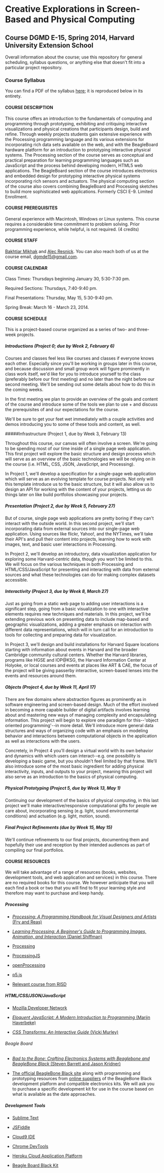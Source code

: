 # Creative Explorations in Screen-Based and Physical Computing
## Course DGMD E-15, Spring 2014, Harvard University Extension School

Overall information about the course; use this repository for general scheduling, syllabus questions, or anything else that doesn't fit into a particular project repository.


### Course Syllabus

You can find a PDF of the syllabus [here](http://isites.harvard.edu/fs/docs/icb.topic1361475.files/DGMD%20E-15%20Syllabus.pdf); it is reproduced below in its entirety.


#### COURSE DESCRIPTION

This course offers an introduction to the fundamentals of computing and programming through prototyping, exhibiting and critiquing interactive visualizations and physical creations that participants design, build and refine. Through weekly projects students gain extensive experience with the Processing programming language and its various extensions for incorporating rich data sets available on the web, and with the BeagleBoard hardware platform for an introduction to prototyping interactive physical systems. The Processing section of the course serves as conceptual and practical preparation for learning programming languages such as JavaScript and the process behind developing modern, HTML5 web applications. The BeagleBoard section of the course introduces electronics and embedded design for prototyping interactive physical systems incorporating rich sensors and actuators. The physical computing section of the course also covers combining BeagleBoard and Processing sketches to build more sophisticated web applications. Formerly CSCI E-9. Limited Enrollment. 

#### COURSE PREREQUISITES

General experience with Macintosh, Windows or Linux systems. This course requires a considerable time commitment to problem solving. Prior programming experience, while helpful, is not required. (4 credits)

#### COURSE STAFF

[Bakhtiar Mikhak](mailto:mikhak@fas.harvard.edu) and [Alec Resnick](mailto:alec@thesprouts.org).  You can also reach both of us at the course email, [dgmde15@gmail.com](mailto:dgmde15@gmail.com).

#### COURSE CALENDAR

Class Times: Thursdays beginning January 30, 5:30-7:30 pm. 

Required Sections: Thursdays, 7:40-9:40 pm.  

Final Presentations: Thursday, May 15, 5:30-9:40 pm.

Spring Break: March 16 - March 23, 2014.

#### COURSE SCHEDULE

This is a project-based course organized as a series of two- and three-week projects.

##### Introductions (Project 0; due by Week 2, February 6)

Courses and classes feel less like courses and classes if everyone knows each other. Especially since you'll be working in groups later in this course, and because discussion and small group work will figure prominently in class work itself, we'd like for you to introduce yourself to the class (preferably before our first meeting) and no later than the night before our second meeting. We'll be sending out some details about how to do this in the coming weeks.

In the first meeting we plan to provide an overview of the goals and content of the course and introduce some of the tools we plan to use + and discuss the prerequisites of and our expectations for the course.

We'll be sure to get your feet wet immediately with a couple activities and demos introducing you to some of these tools and content, as well.

#####Infrastructure (Project 1, due by Week 3, February 13)

Throughout this course, our canvas will often involve a screen. We're going to be spending most of our time inside of a single page web application. This first project will explore the basic structure and design process which will serve as an overview of the basic technologies we will be relying on in the course (i.e. HTML, CSS, JSON, JavaScript, and Processing).

In Project 1, we'll develop a specification for a single-page web application which will serve as an evolving template for course projects. Not only will this template introduce us to the basic structure, but it will also allow us to design an API for working with the content of your projects, letting us do things later on like build portfolios showcasing your projects.

##### Presentation (Project 2, due by Week 5, February 27)

But of course, single page web applications are pretty boring if they can't interact with the outside world. In this second project, we'll start incorporating data from external sources into our single-page web application. Using sources like flickr, Yahoo!, and the NYTimes, we'll take their API's and pull their content into projects, learning how to work with images, text, and basic user interactions in Processing.

In Project 2, we'll develop an introductory, data visualization application for exploring some Harvard-centric data, though you won't be limited to this. We will focus on the various techniques in both Processing and HTML/CSS/JavaScript for presenting and interacting with data from external sources and what these technologies can do for making complex datasets accessible.

##### Interactivity (Project 3, due by Week 8, March 27)

Just as going from a static web page to adding user interactions is a significant step, going from a basic visualization to one with interactive elements requires new techniques and materials. In this project, we'll be extending previous work on presenting data to include map-based and geographic visualizations, adding a greater emphasis on interaction with different data representations, which will in turn call for an introduction to tools for collecting and preparing data for visualization.

In Project 3, we'll design and build installations for Harvard Square locations starting with information about events in Harvard and the broader Cambridge community cultural centers. Whether the Harvard libraries, programs like HGSE and IOP@KSG, the Harvard Information Center at Holyoke, or local courses and events at places like ART & CAE, the focus of the project will be giving passerby interactive, screen-based lenses into the events and resources around them.

##### Objects (Project 4, due by Week 11, April 17)

There are few domains where abstraction figures as prominently as in software engineering and screen-based design. Much of the effort involved in becoming a more capable builder of digital artifacts involves learning about and mastering new ways of managing complexity and encapsulating information. This project will begin to explore one paradigm for this--'object oriented programming'--in more detail. We'll introduce more general data structures and ways of organizing code with an emphasis on modeling behavior and interactions between computational objects in the application as well as interactions with the users.

Concretely, in Project 4 you'll design a virtual world with its own behavior and dynamics with which users can interact--e.g. one possibility is developing a basic game, but you shouldn't feel limited by that frame. We'll also introduce some of the most basic ingredient for adding physical interactivity, inputs, and outputs to your project, meaning this project will also serve as an introduction to the basics of physical computing.

##### Physical Prototyping (Project 5, due by Week 13, May 1)

Continuing our development of the basics of physical computing, in this last project we'll make interactive/responsive computational gifts for people we care about, incorporating sensing (e.g. light, sound environmental conditions) and actuation (e.g. light, motion, sound).

##### Final Project Refinements (due by Week 15, May 15)

We'll continue refinements to our final projects, documenting them and hopefully their use and reception by their intended audiences as part of compiling our final portfolios.

#### COURSE RESOURCES

We will take advantage of a range of resources (books, websites, development tools, and web application and services) in this course. There are no required books for this course. We however anticipate that you will each find a book or two that you will find to fit your learning style and therefore may want to purchase and keep handy.

##### Processing

+ [_Processing: A Programming Handbook for Visual Designers and Artists_ (Fry and Reas)](http://mitpress.mit.edu/books/processing)

+ [_Learning Processing: A Beginner's Guide to Programming Images, Animation, and Interaction_ (Daniel Shiffman)](http://www.learningprocessing.com"http://www.learningprocessing.com)

+ [Processing](http://processing.org)

+ [ProcessingJS](http://processingjs.org)

+ [openProcessing](http://openprocessing.org)

+ [p5.js](http://github.com/lmccart/p5.js/wiki)

+ [Relevant course from RISD](http://risd-creative-programming.github.io/fa13-introtocreativeprogramming/)


##### HTML/CSS/JSON/JavaScript

+ [Mozilla Developer Network](https://developer.mozilla.org/en-US/)

+ [_Eloquent JavaScript: A Modern Introduction to Programming_ (Marijn Haverbeke)](http://eloquentjavascript.net)

+ [_CSS Transforms: An Interactive Guide_ (Vicki Murley)](https://itun.es/us/4mekR.l)


###### Beagle Board

+ [_Bad to the Bone: Crafting Electronics Systems with Beaglebone and BeagleBone Black_ (Steven Barrett and Jason Kridner)](http://amazon.com/gp/product/1627051376)

+ [The official BeagleBone Black site](http://beagleboard.org"http://beagleboard.org) along with programming and prototyping resources from [online suppliers](https://www.sparkfun.com/products/12076) of the BeagleBone Black development platform and compatible electronics kits. We will ask you to purchase a specific development kit for use in the course based on what is available as the date approaches.  

##### Development Tools

+ [Sublime Text](http://www.sublimetext.com)

+ [JSFiddle](http://jsfiddle.net)

+ [Cloud9 IDE](https://c9.io)

+ [Chrome DevTools](https://developers.google.com/chrome-developer-tools/)

+ [Heroku Cloud Application Platform](https://www.heroku.com)

+ [Beagle Board Black Kit](https://www.sparkfun.com/products/12076)

